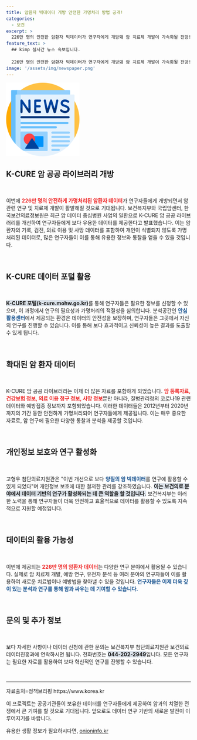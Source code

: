 ```yaml
---
title: 암환자 빅데이터 개방 안전한 가명처리 방법 공개!
categories:
  - 보건
excerpt: >
  226만 명의 안전한 암환자 빅데이터가 연구자에게 개방돼 암 치료제 개발이 가속화될 전망! KCURE 포털을 통해 연구자들은 최신 데이터를 활용해 혁신적인 연구를 진행할 수 있게 된다. 클릭해서 더 알아보세요!
feature_text: >
  ## kimp 실시간 뉴스 속보입니다.

  226만 명의 안전한 암환자 빅데이터가 연구자에게 개방돼 암 치료제 개발이 가속화될 전망! KCURE 포털을 통해 연구자들은 최신 데이터를 활용해 혁신적인 연구를 진행할 수 있게 된다. 클릭해서 더 알아보세요!
image: '/assets/img/newspaper.png'
---
```


<p><img src="/assets/img/newspaper.png" alt="kimplant 속보" /></p>

<h2 data-ke-size="size26">K-CURE 암 공공 라이브러리 개방</h2>

<p data-ke-size="size16">&nbsp;</p>

<p>이번에 <b><span style="color: #ee2323;">226만 명의 안전하게 가명처리된 암환자 데이터</span></b>가 연구자들에게 개방되면서 암 관련 연구 및 치료제 개발이 활발해질 것으로 기대됩니다. 보건복지부와 국립암센터, 한국보건의료정보원은 최근 암 데이터 중심병원 사업의 일환으로 K-CURE 암 공공 라이브러리를 개선하여 연구자들에게 보다 유용한 데이터를 제공한다고 발표했습니다. 이는 암환자의 기록, 검진, 의료 이용 및 사망 데이터를 포함하여 개인이 식별되지 않도록 가명 처리된 데이터로, 많은 연구자들이 이를 통해 유용한 정보와 통찰을 얻을 수 있을 것입니다.</p>

<p data-ke-size="size16">&nbsp;</p>

<h2 data-ke-size="size26">K-CURE 데이터 포털 활용</h2>

<p data-ke-size="size16">&nbsp;</p>

<p><b><span style="background-color: #21538527;">K-CURE 포털(k-cure.mohw.go.kr)</span></b>를 통해 연구자들은 필요한 정보를 신청할 수 있으며, 이 과정에서 연구의 필요성과 가명처리의 적절성을 심의합니다. 분석공간인 <b><span style="color: #1a5490;">안심활용센터</span></b>에서 제공되는 환경은 데이터의 안전성을 보장하며, 연구자들은 그곳에서 자신의 연구를 진행할 수 있습니다. 이를 통해 보다 효과적이고 신뢰성이 높은 결과를 도출할 수 있게 됩니다. </p>

<p data-ke-size="size16">&nbsp;</p>

<h2 data-ke-size="size26">확대된 암 환자 데이터</h2>

<p data-ke-size="size16">&nbsp;</p>

<p>K-CURE 암 공공 라이브러리는 이제 더 많은 자료를 포함하게 되었습니다. <b><span style="color: #ee2323;">암 등록자료, 건강보험 정보, 의료 이용 청구 정보, 사망 정보</span></b>뿐만 아니라, 질병관리청의 코로나19 관련 데이터와 예방접종 정보까지 포함되었습니다. 이러한 데이터들은 2012년부터 2020년까지의 기간 동안 안전하게 가명처리되어 연구자들에게 제공됩니다. 이는 매우 중요한 자료로, 암 연구에 필요한 다양한 통찰과 분석을 제공할 것입니다.</p>

<p data-ke-size="size16">&nbsp;</p>

<h2 data-ke-size="size26">개인정보 보호와 연구 활성화</h2>

<p data-ke-size="size16">&nbsp;</p>

<p>고형우 첨단의료지원관은 "이번 개선으로 보다 <b><span style="color: #1a5490;">양질의 암 빅데이터</span></b>를 연구에 활용할 수 있게 되었다"며 개인정보 보호에 대한 철저한 관리를 강조하였습니다. <b><span style="background-color: #21538527;">이는 보건의료 분야에서 데이터 기반의 연구가 활성화되는 데 큰 역할을 할 것입니다.</span></b> 보건복지부는 이러한 노력을 통해 연구자들이 더욱 안전하고 효율적으로 데이터를 활용할 수 있도록 지속적으로 지원할 예정입니다.</p>

<p data-ke-size="size16">&nbsp;</p>

<h2 data-ke-size="size26">데이터의 활용 가능성</h2>

<p data-ke-size="size16">&nbsp;</p>

<p>이번에 제공되는 <b><span style="color: #ee2323;">226만 명의 암환자 데이터</span></b>는 다양한 연구 분야에서 활용될 수 있습니다. 실제로 암 치료제 개발, 예방 연구, 유전자 분석 등 여러 분야의 연구자들이 이를 활용하여 새로운 치료법이나 예방법을 찾아낼 수 있을 것입니다. <b><span style="color: #1a5490;">연구자들은 이제 더욱 깊이 있는 분석과 연구를 통해 암과 싸우는 데 기여할 수 있습니다.</span></b></p>

<p data-ke-size="size16">&nbsp;</p>

<h2 data-ke-size="size26">문의 및 추가 정보</h2>

<p data-ke-size="size16">&nbsp;</p>

<p>보다 자세한 사항이나 데이터 신청에 관한 문의는 보건복지부 첨단의료지원관 보건의료데이터진흥과에 연락하시면 됩니다. 전화번호는 <b><span style="background-color: #21538527;">044-202-2949</span></b>입니다. 모든 연구자는 필요한 자료를 활용하여 보다 혁신적인 연구를 진행할 수 있습니다.</p>

<p data-ke-size="size16">&nbsp;</p>

<hr/>

<p data-ke-size="size16">자료출처=정책브리핑 https://www.korea.kr</p> 

<p>이 프로젝트는 공공기관들이 보유한 데이터를 연구자들에게 제공하여 암과의 치열한 전쟁에서 큰 기여를 할 것으로 기대됩니다. 앞으로도 데이터 연구 기반의 새로운 발전이 이루어지기를 바랍니다.</p>
유용한 생활 정보가 필요하시다면, <a href="https://onioninfo.kr" rel="dofollow">onioninfo.kr</a>


